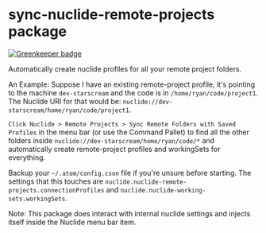# sync-nuclide-remote-projects package

[![Greenkeeper badge](https://badges.greenkeeper.io/ryan953/atom-sync-nuclide-remote-projects.svg)](https://greenkeeper.io/)

Automatically create nuclide profiles for all your remote project folders.

An Example:
Suppose I have an existing remote-project profile, it's pointing to the machine `dev-starscream` and the code is in `/home/ryan/code/project1`. The Nuclide URI for that would be: `nuclide://dev-starscream/home/ryan/code/project1`.

`Click Nuclide > Remote Projects > Sync Remote Folders with Saved Profiles` in the menu bar (or use the Command Pallet) to find all the other folders inside `nuclide://dev-starscream/home/ryan/code/*` and automatically create remote-project profiles and workingSets for everything.

Backup your `~/.atom/config.cson` file if you're unsure before starting. The settings that this touches are `nuclide.nuclide-remote-projects.connectionProfiles` and `nuclide.nuclide-working-sets.workingSets`.

Note: This package does interact with internal nuclide settings and injects itself inside the Nuclide menu bar item.
